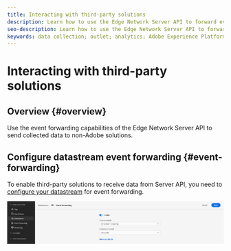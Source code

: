 ```yaml
---
title: Interacting with third-party solutions
description: Learn how to use the Edge Network Server API to forward events to non-Adobe solutions
seo-description: Learn how to use the Edge Network Server API to forward events to non-Adobe solutions
keywords: data collection; outlet; analytics; Adobe Experience Platform Edge Network api;event forwarding
---
```


# Interacting with third-party solutions

## Overview {#overview}

Use the event forwarding capabilities of the Edge Network Server API to send collected data to non-Adobe solutions.

## Configure datastream event forwarding {#event-forwarding}

To enable third-party solutions to receive data from Server API, you need to [configure your datastream](../edge/fundamentals/datastreams.md#event-forwarding-settings) for event forwarding.

![Adobe Analytics Datastream Configuration](assets/event-forwarding-datastream.png)